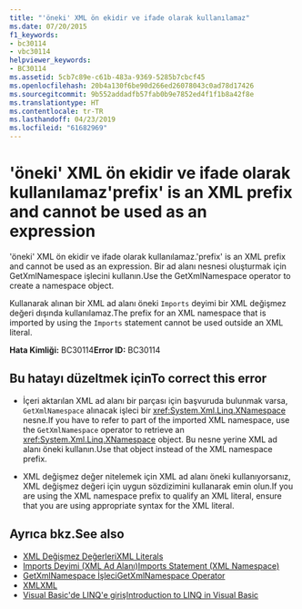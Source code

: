 ```yaml
---
title: "'öneki' XML ön ekidir ve ifade olarak kullanılamaz"
ms.date: 07/20/2015
f1_keywords:
- bc30114
- vbc30114
helpviewer_keywords:
- BC30114
ms.assetid: 5cb7c89e-c61b-483a-9369-5285b7cbcf45
ms.openlocfilehash: 20b4a130f6be90d266ed26078043c0ad78d17426
ms.sourcegitcommit: 9b552addadfb57fab0b9e7852ed4f1f1b8a42f8e
ms.translationtype: HT
ms.contentlocale: tr-TR
ms.lasthandoff: 04/23/2019
ms.locfileid: "61682969"
---
```

# <a name="prefix-is-an-xml-prefix-and-cannot-be-used-as-an-expression"></a><span data-ttu-id="d2041-102">'öneki' XML ön ekidir ve ifade olarak kullanılamaz</span><span class="sxs-lookup"><span data-stu-id="d2041-102">'prefix' is an XML prefix and cannot be used as an expression</span></span>
<span data-ttu-id="d2041-103">'öneki' XML ön ekidir ve ifade olarak kullanılamaz.</span><span class="sxs-lookup"><span data-stu-id="d2041-103">'prefix' is an XML prefix and cannot be used as an expression.</span></span> <span data-ttu-id="d2041-104">Bir ad alanı nesnesi oluşturmak için GetXmlNamespace işlecini kullanın.</span><span class="sxs-lookup"><span data-stu-id="d2041-104">Use the GetXmlNamespace operator to create a namespace object.</span></span>  
  
 <span data-ttu-id="d2041-105">Kullanarak alınan bir XML ad alanı öneki `Imports` deyimi bir XML değişmez değeri dışında kullanılamaz.</span><span class="sxs-lookup"><span data-stu-id="d2041-105">The prefix for an XML namespace that is imported by using the `Imports` statement cannot be used outside an XML literal.</span></span>  
  
 <span data-ttu-id="d2041-106">**Hata Kimliği:** BC30114</span><span class="sxs-lookup"><span data-stu-id="d2041-106">**Error ID:** BC30114</span></span>  
  
## <a name="to-correct-this-error"></a><span data-ttu-id="d2041-107">Bu hatayı düzeltmek için</span><span class="sxs-lookup"><span data-stu-id="d2041-107">To correct this error</span></span>  
  
- <span data-ttu-id="d2041-108">İçeri aktarılan XML ad alanı bir parçası için başvuruda bulunmak varsa, `GetXmlNamespace` alınacak işleci bir <xref:System.Xml.Linq.XNamespace> nesne.</span><span class="sxs-lookup"><span data-stu-id="d2041-108">If you have to refer to part of the imported XML namespace, use the `GetXmlNamespace` operator to retrieve an <xref:System.Xml.Linq.XNamespace> object.</span></span> <span data-ttu-id="d2041-109">Bu nesne yerine XML ad alanı öneki kullanın.</span><span class="sxs-lookup"><span data-stu-id="d2041-109">Use that object instead of the XML namespace prefix.</span></span>  
  
- <span data-ttu-id="d2041-110">XML değişmez değer nitelemek için XML ad alanı öneki kullanıyorsanız, XML değişmez değeri için uygun sözdizimini kullanarak emin olun.</span><span class="sxs-lookup"><span data-stu-id="d2041-110">If you are using the XML namespace prefix to qualify an XML literal, ensure that you are using appropriate syntax for the XML literal.</span></span>  
  
## <a name="see-also"></a><span data-ttu-id="d2041-111">Ayrıca bkz.</span><span class="sxs-lookup"><span data-stu-id="d2041-111">See also</span></span>

- [<span data-ttu-id="d2041-112">XML Değişmez Değerleri</span><span class="sxs-lookup"><span data-stu-id="d2041-112">XML Literals</span></span>](../../visual-basic/language-reference/xml-literals/index.md)
- [<span data-ttu-id="d2041-113">Imports Deyimi (XML Ad Alanı)</span><span class="sxs-lookup"><span data-stu-id="d2041-113">Imports Statement (XML Namespace)</span></span>](../../visual-basic/language-reference/statements/imports-statement-xml-namespace.md)
- [<span data-ttu-id="d2041-114">GetXmlNamespace İşleci</span><span class="sxs-lookup"><span data-stu-id="d2041-114">GetXmlNamespace Operator</span></span>](../../visual-basic/language-reference/operators/getxmlnamespace-operator.md)
- [<span data-ttu-id="d2041-115">XML</span><span class="sxs-lookup"><span data-stu-id="d2041-115">XML</span></span>](../../visual-basic/programming-guide/language-features/xml/index.md)
- [<span data-ttu-id="d2041-116">Visual Basic'de LINQ'e giriş</span><span class="sxs-lookup"><span data-stu-id="d2041-116">Introduction to LINQ in Visual Basic</span></span>](../../visual-basic/programming-guide/language-features/linq/introduction-to-linq.md)
